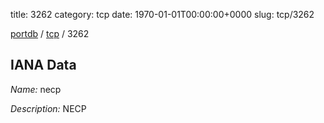 title: 3262
category: tcp
date: 1970-01-01T00:00:00+0000
slug: tcp/3262

[portdb](/) / [tcp](/category/tcp.html) / 3262


## IANA Data

_Name:_ necp

_Description:_ NECP

